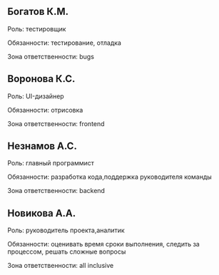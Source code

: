 ## Богатов К.М.

Роль: тестировщик

Обязанности: тестирование, отладка

Зона ответственности: bugs

## Воронова К.С.

Роль: UI-дизайнер

Обязанности: отрисовка

Зона ответственности: frontend

## Незнамов А.С.

Роль: главный программист

Обязанности: разработка кода,поддержка руководителя команды

Зона ответственности: backend

## Новикова А.А.

Роль: руководитель проекта,аналитик

Обязанности: оценивать время сроки выполнения, следить за процессом, решать сложные вопросы

Зона ответственности: all inclusive

